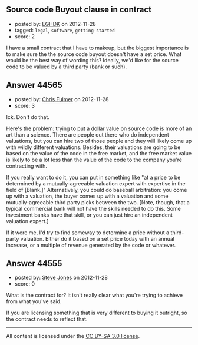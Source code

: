 ## Source code Buyout clause in contract

- posted by: [EGHDK](https://stackexchange.com/users/-1/21803-eghdk) on 2012-11-28
- tagged: `legal`, `software`, `getting-started`
- score: 2

I have a small contract that I have to makeup, but the biggest importance is to make sure the the source code buyout doesn't have a set price. What would be the best way of wording this? Ideally, we'd like for the source code to be valued by a third party (bank or such).


## Answer 44565

- posted by: [Chris Fulmer](https://stackexchange.com/users/-1/17026-chris-fulmer) on 2012-11-28
- score: 3

Ick.  Don't do that.

Here's the problem: trying to put a dollar value on source code is more of an art than a science.  There are people out there who do independent valuations, but you can hire two of those people and they will likely come up with wildly different valuations.  Besides, their valuations are going to be based on the value of the code in the free market, and the free market value is likely to be a lot less than the value of the code to the company you're contracting with.

If you really want to do it, you can put in something like "at a price to be determined by a mutually-agreeable valuation expert with expertise in the field of [Blank.]"  Alternatively, you could do baseball arbitration: you come up with a valuation, the buyer comes up with a valuation and some mutually-agreeable third party picks between the two.  [Note, though, that a typical commercial bank will not have the skills needed to do this.  Some investment banks have that skill, or you can just hire an independent valuation expert.]

If it were me, I'd try to find someway to determine a price without a third-party valuation.  Either do it based on a set price today with an annual increase, or a multiple of revenue generated by the code or whatever.


## Answer 44555

- posted by: [Steve Jones](https://stackexchange.com/users/-1/12985-steve-jones) on 2012-11-28
- score: 0

What is the contract for? It isn't really clear what you're trying to achieve from what you've said.

If you are licensing something that is very different to buying it outright, so the contract needs to reflect that.



---

All content is licensed under the [CC BY-SA 3.0 license](https://creativecommons.org/licenses/by-sa/3.0/).
